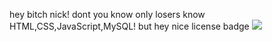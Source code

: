 hey bitch nick! dont you know only losers know HTML,CSS,JavaScript,MySQL!
    but hey nice license badge
      <img src="https://img.shields.io/badge/Apache%20License%202.0-license-red">
